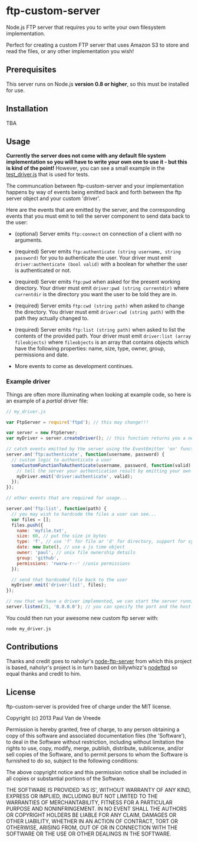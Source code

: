 # ftp-custom-server

Node.js FTP server that requires you to write your own filesystem implementation.

Perfect for creating a custom FTP server that uses Amazon S3 to store and read the files, or any other implementation you wish!

## Prerequisites

This server runs on Node.js **version 0.8 or higher**, so this must be installed for use.

## Installation

TBA

## Usage

**Currently the server does not come with any default file system implementation so you will have to write your own one to use it - but this is kind of the point!** However, you can see a small example in the [test_driver.js](spec/test_driver.js) that is used for tests.

The communcation between ftp-custom-server and your implementation happens by way of events being emitted back and forth between the ftp server object and your custom 'driver'.

Here are the events that are emitted by the server, and the corresponding events that you must emit to tell the server component to send data back to the user:

* (optional) Server emits `ftp:connect` on connection of a client with no arguments.

* (required) Server emits `ftp:authenticate (string username, string password)` for you to authenticate the user. Your driver must emit `driver:authenticate (bool valid)` with a boolean for whether the user is authenticated or not.

* (required) Server emits `ftp:pwd` when asked for the present working directory. Your driver must emit `driver:pwd (string currentdir)` where `currentdir` is the directory you want the user to be told they are in.

* (required) Server emits `ftp:cwd (string path)` when asked to change the directory. You driver must emit `driver:cwd (string path)` with the path they actually changed to.

* (required) Server emits `ftp:list (string path)` when asked to list the contents of the provided path. Your driver must emit `driver:list (array fileobjects)` where `fileobjects` is an array that contains objects which have the following properties: name, size, type, owner, group, permissions and date.

* More events to come as development continues.

### Example driver

Things are often more illuminating when looking at example code, so here is an example of a *partial* driver file:

```js
// my_driver.js

var FtpServer = require('ftpd'); // this may change!!!

var server = new FtpServer;
var myDriver = server.createDriver(); // this function returns you a new driver object

// catch events emitted by the server using the EventEmitter 'on' function
server.on('ftp:authenticate', function(username, password) {
  // custom logic to authenticate a user
  someCustomFunctionToAuthenticate(username, password, function(valid) {
    // tell the server your authentication result by emitting your own event
    myDriver.emit('driver:authenticate', valid);
  });
});

// other events that are required for usage...

server.on('ftp:list', function(path) {
  // you may wish to hardcode the files a user can see...
  var files = [];
  files.push({
    name: 'myfile.txt',
    size: 60, // put the size in bytes
    type: 'f', // use 'f' for file or 'd' for directory, support for symlinks later
    date: new Date(), // use a js time object
    owner: 'paul', // unix file ownership details
    group: 'github',
    permissions: 'rwxrw-r--' //unix permissions
  });

  // send that hardcoded file back to the user
  myDriver.emit('driver:list', files);
});

// now that we have a driver implemented, we can start the server running!
server.listen(21, '0.0.0.0'); // you can specify the port and the host for the ftp server

```

You could then run your awesome new custom ftp server with:

```
node my_driver.js
```

## Contributions

Thanks and credit goes to naholyr's [node-ftp-server](https://github.com/naholyr/node-ftp-server) from which this project is based, naholyr's project is in turn based on billywhizz's [nodeftpd](https://github.com/billywhizz/nodeftpd) so equal thanks and credit to him.

## License

ftp-custom-server is provided free of charge under the MIT license.

Copyright (c) 2013 Paul Van de Vreede

Permission is hereby granted, free of charge, to any person obtaining a copy of this software and associated documentation files (the 'Software'), to deal in the Software without restriction, including without limitation the rights to use, copy, modify, merge, publish, distribute, sublicense, and/or sell copies of the Software, and to permit persons to whom the Software is furnished to do so, subject to the following conditions:

The above copyright notice and this permission notice shall be included in all copies or substantial portions of the Software.

THE SOFTWARE IS PROVIDED 'AS IS', WITHOUT WARRANTY OF ANY KIND, EXPRESS OR IMPLIED, INCLUDING BUT NOT LIMITED TO THE WARRANTIES OF MERCHANTABILITY, FITNESS FOR A PARTICULAR PURPOSE AND NONINFRINGEMENT. IN NO EVENT SHALL THE AUTHORS OR COPYRIGHT HOLDERS BE LIABLE FOR ANY CLAIM, DAMAGES OR OTHER LIABILITY, WHETHER IN AN ACTION OF CONTRACT, TORT OR OTHERWISE, ARISING FROM, OUT OF OR IN CONNECTION WITH THE SOFTWARE OR THE USE OR OTHER DEALINGS IN THE SOFTWARE.